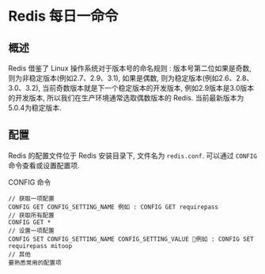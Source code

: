 # Redis 每日一命令

## 概述
Redis 借鉴了 Linux 操作系统对于版本号的命名规则 :
版本号第二位如果是奇数, 则为非稳定版本(例如2.7、2.9、3.1), 如果是偶数, 则为稳定版本(例如2.6、2.8、3.0、3.2), 当前奇数版本就是下一个稳定版本的开发版本, 例如2.9版本是3.0版本的开发版本, 所以我们在生产环境通常选取偶数版本的 Redis. 当前最新版本为5.0.4为稳定版本.

## 配置
Redis 的配置文件位于 Redis 安装目录下, 文件名为 `redis.conf`.
可以通过 `CONFIG` 命令查看或设置配置项.

CONFIG 命令
```
// 获取一项配置
CONFIG GET CONFIG_SETTING_NAME 例如 : CONFIG GET requirepass
// 获取所有配置
CONFIG GET *
// 设置一项配置
CONFIG SET CONFIG_SETTING_NAME CONFIG_SETTING_VALUE 例如 : CONFIG SET requirepass mitoop
// 其他
要熟悉常用的配置项
```



